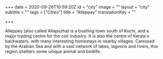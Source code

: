 +++
date = 2020-09-26T10:59:20Z
id = "city"
image = ""
layout = "city"
subtitle = ""
tags = ["Cities"]
title = "Alleppey"
translationKey = ""

+++

Alleppey (also called Allapuzha) is a bustling town south of Kochi, and a major trading centre for the coir industry. It is also the centre of Kerala's backwaters, with many interesting homestays in nearby villages. Caressed by the Arabian Sea and with a vast network of lakes, lagoons and rivers, this region shelters some unique animal and birdlife.